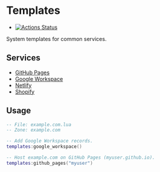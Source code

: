 # Templates

- [![Actions Status](https://github.com/luadns/templates/workflows/CI/badge.svg)](https://github.com/luadns/templates/actions)

System templates for common services.


## Services

* [GitHub Pages](templates/github_pages.lua)
* [Google Workspace](templates/google_workspace.lua)
* [Netlify](templates/netlify.lua)
* [Shopify](templates/shopify.lua.lua)

## Usage

```lua
-- File: example.com.lua
-- Zone: example.com

-- Add Google Workspace records.
templates:google_workspace()

-- Host example.com on GitHub Pages (myuser.github.io).
templates:github_pages("myuser")
```
